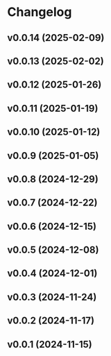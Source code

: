 # Changelog

<!--next-version-placeholder-->

## v0.0.14 (2025-02-09)



## v0.0.13 (2025-02-02)



## v0.0.12 (2025-01-26)



## v0.0.11 (2025-01-19)



## v0.0.10 (2025-01-12)



## v0.0.9 (2025-01-05)



## v0.0.8 (2024-12-29)



## v0.0.7 (2024-12-22)



## v0.0.6 (2024-12-15)



## v0.0.5 (2024-12-08)



## v0.0.4 (2024-12-01)



## v0.0.3 (2024-11-24)



## v0.0.2 (2024-11-17)



## v0.0.1 (2024-11-15)


